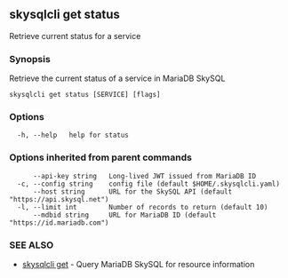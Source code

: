 ## skysqlcli get status

Retrieve current status for a service

### Synopsis

Retrieve the current status of a service in MariaDB SkySQL

```
skysqlcli get status [SERVICE] [flags]
```

### Options

```
  -h, --help   help for status
```

### Options inherited from parent commands

```
      --api-key string   Long-lived JWT issued from MariaDB ID
  -c, --config string    config file (default $HOME/.skysqlcli.yaml)
      --host string      URL for the SkySQL API (default "https://api.skysql.net")
  -l, --limit int        Number of records to return (default 10)
      --mdbid string     URL for MariaDB ID (default "https://id.mariadb.com")
```

### SEE ALSO

* [skysqlcli get](skysqlcli_get.md)	 - Query MariaDB SkySQL for resource information

